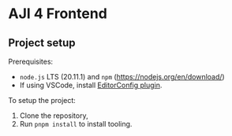 # AJI 4 Frontend

## Project setup

Prerequisites:
- `node.js` LTS (20.11.1) and `npm` (https://nodejs.org/en/download/)
- If using VSCode, install [EditorConfig plugin](https://marketplace.visualstudio.com/items?itemName=EditorConfig.EditorConfig).  

To setup the project:

1. Clone the repository,
2. Run `pnpm install` to install tooling.
